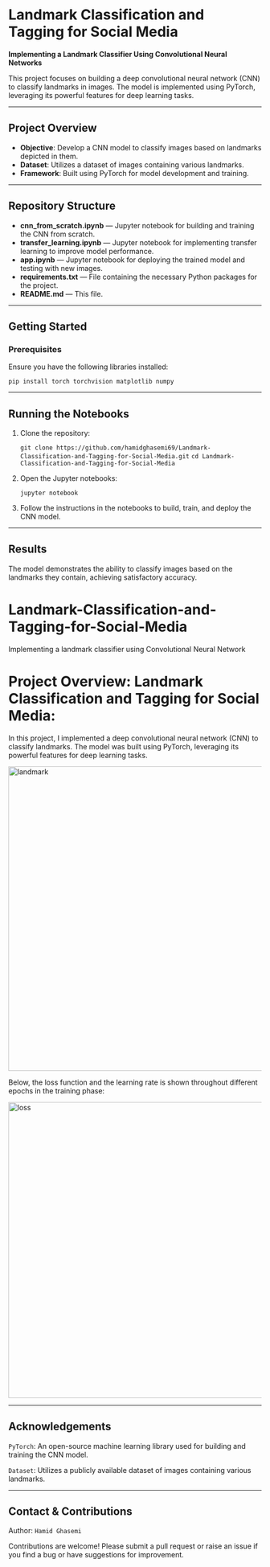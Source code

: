 # Landmark Classification and Tagging for Social Media

**Implementing a Landmark Classifier Using Convolutional Neural Networks**

This project focuses on building a deep convolutional neural network (CNN) to classify landmarks in images. The model is implemented using PyTorch, leveraging its powerful features for deep learning tasks.

---

## Project Overview

- **Objective**: Develop a CNN model to classify images based on landmarks depicted in them.
- **Dataset**: Utilizes a dataset of images containing various landmarks.
- **Framework**: Built using PyTorch for model development and training.

---

## Repository Structure

- **cnn_from_scratch.ipynb** — Jupyter notebook for building and training the CNN from scratch.
- **transfer_learning.ipynb** — Jupyter notebook for implementing transfer learning to improve model performance.
- **app.ipynb** — Jupyter notebook for deploying the trained model and testing with new images.
- **requirements.txt** — File containing the necessary Python packages for the project.
- **README.md** — This file.

---

## Getting Started

### Prerequisites

Ensure you have the following libraries installed:

`pip install torch torchvision matplotlib numpy`

---

## Running the Notebooks

1. Clone the repository:
   
   `git clone https://github.com/hamidghasemi69/Landmark-Classification-and-Tagging-for-Social-Media.git`
   `cd Landmark-Classification-and-Tagging-for-Social-Media`

2. Open the Jupyter notebooks:

   `jupyter notebook`

3. Follow the instructions in the notebooks to build, train, and deploy the CNN model.
   
---

## Results

The model demonstrates the ability to classify images based on the landmarks they contain, achieving satisfactory accuracy.

# Landmark-Classification-and-Tagging-for-Social-Media
Implementing a landmark classifier using Convolutional Neural Network

# Project Overview: Landmark Classification and Tagging for Social Media:
In this project, I implemented a deep convolutional neural network (CNN) to classify landmarks. The model was built using PyTorch, leveraging its powerful features for deep learning tasks.

<img width="606" alt="landmark" src="https://github.com/hamidghasemi69/Landmark-Classification-and-Tagging-for-Social-Media/assets/22797186/96b50e39-97cc-4c93-b9b3-c6c495017ad4">




Below, the loss function and the learning rate is shown throughout different epochs in the training phase:


<img width="589" alt="loss" src="https://github.com/hamidghasemi69/Landmark-Classification-and-Tagging-for-Social-Media/assets/22797186/c17186c4-29dc-4ea7-9be0-25e54097cff4">

---

## Acknowledgements

`PyTorch`: An open-source machine learning library used for building and training the CNN model.

`Dataset`: Utilizes a publicly available dataset of images containing various landmarks.

---

## Contact & Contributions

Author: `Hamid Ghasemi`

Contributions are welcome! Please submit a pull request or raise an issue if you find a bug or have suggestions for improvement.






